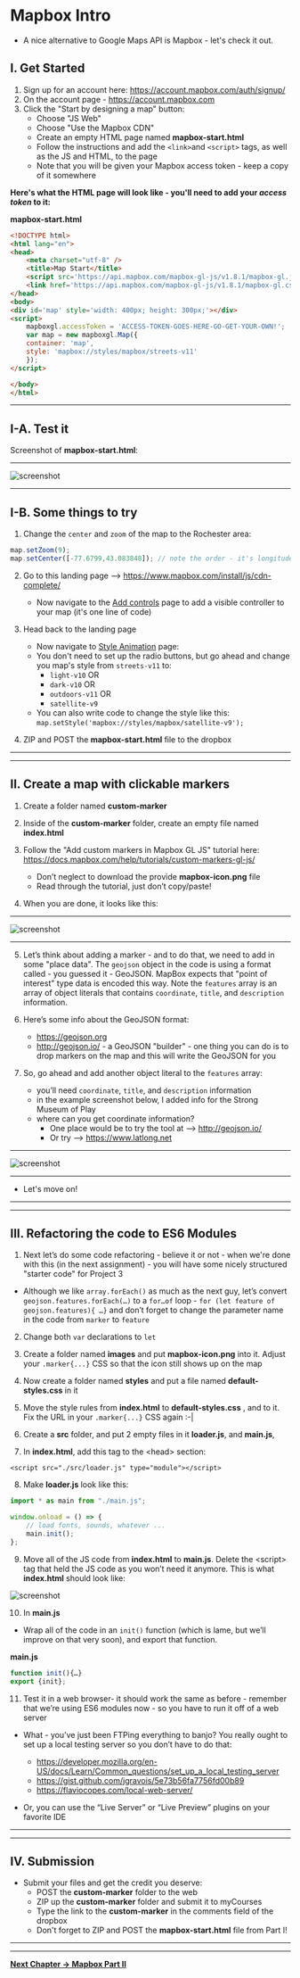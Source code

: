 # Mapbox Intro


- A nice alternative to Google Maps API is Mapbox - let's check it out.


## I. Get Started

1. Sign up for an account here: https://account.mapbox.com/auth/signup/
2. On the account page - https://account.mapbox.com
3. Click the "Start by designing a map" button:
    - Choose "JS Web"
    - Choose "Use the Mapbox CDN"
    - Create an empty HTML page named **mapbox-start.html**
    - Follow the instructions and add the `<link>`and `<script>` tags, as well as the JS and HTML, to the page
    - Note that you will be given your Mapbox access token - keep a copy of it somewhere


**Here's what the HTML page will look like - you'll need to add your *access token* to it:**

**mapbox-start.html**

```html
<!DOCTYPE html>
<html lang="en">
<head>
	<meta charset="utf-8" />
	<title>Map Start</title>
	<script src='https://api.mapbox.com/mapbox-gl-js/v1.8.1/mapbox-gl.js'></script>
	<link href='https://api.mapbox.com/mapbox-gl-js/v1.8.1/mapbox-gl.css' rel='stylesheet' />
</head>
<body>
<div id='map' style='width: 400px; height: 300px;'></div>
<script>
	mapboxgl.accessToken = 'ACCESS-TOKEN-GOES-HERE-GO-GET-YOUR-OWN!';
	var map = new mapboxgl.Map({
	container: 'map',
	style: 'mapbox://styles/mapbox/streets-v11'
	});
</script>

</body>
</html>
```

<hr>

## I-A. Test it

Screenshot of **mapbox-start.html**:

<hr>

![screenshot](./_images/_map-images/maps-1.jpg)

<hr>

## I-B. Some things to try

1) Change the `center` and `zoom` of the map to the Rochester area:

```js
map.setZoom(9);
map.setCenter([-77.6799,43.083848]); // note the order - it's longitude,latitude - which is opposite of Google Maps
```

2) Go to this landing page --> https://www.mapbox.com/install/js/cdn-complete/
    - Now navigate to the [Add controls](https://docs.mapbox.com/mapbox-gl-js/example/navigation/) page to add a visible controller to your map (it's one line of code)

3) Head back to the landing page
    - Now navigate to [Style Animation](https://docs.mapbox.com/mapbox-gl-js/example/setstyle/) page:
    - You don't need to set up the radio buttons, but go ahead and change you map's style from  `streets-v11` to: 
      - `light-v10` OR
      - `dark-v10` OR
      - `outdoors-v11` OR
      - `satellite-v9`
    - You can also write code to change the style like this: `map.setStyle('mapbox://styles/mapbox/satellite-v9');`
  
4) ZIP and POST the **mapbox-start.html** file to the dropbox

<hr><hr>

## II. Create a map with clickable markers

1) Create a folder named **custom-marker**

2) Inside of the **custom-marker** folder, create an empty file named **index.html**

3) Follow the "Add custom markers in Mapbox GL JS" tutorial here: https://docs.mapbox.com/help/tutorials/custom-markers-gl-js/
    - Don’t neglect to download the provide **mapbox-icon.png** file
    - Read through the tutorial, just don’t copy/paste!
    
4) When you are done, it looks like this:

<hr>

![screenshot](./_images/_map-images/maps-2.jpg)

<hr>

5) Let’s think about adding a marker - and to do that, we need to add in some "place data". The `geojson` object in the code is using a format called - you guessed it - GeoJSON. MapBox expects that "point of interest" type data is encoded this way. Note the `features` array is an array of object literals that contains `coordinate`, `title`, and `description` information.

6) Here’s some info about the GeoJSON format: 
    - https://geojson.org
    - http://geojson.io/ - a GeoJSON "builder" - one thing you can do is to drop markers on the map and this will write the GeoJSON for you 

7) So, go ahead and add another object literal to the `features` array:
    - you’ll need `coordinate`, `title`, and `description` information
    - in the example screenshot below, I added info for the Strong Museum of Play
    - where can you get coordinate information? 
      - One place would be to try the tool at --> http://geojson.io/ 
      - Or try --> https://www.latlong.net


<hr>

![screenshot](./_images/_map-images/maps-3.jpg)

<hr>

- Let's move on!

<hr><hr>

## III. Refactoring the code to ES6 Modules

1) Next let’s do some code refactoring - believe it or not - when we're done with this (in the next assignment) - you will have some nicely structured "starter code" for Project 3

- Although we like `array.forEach()` as much as the next guy, let’s convert `geojson.features.forEach(…)` to a `for…of` loop - `for (let feature of geojson.features){ …}` and don’t forget to change the parameter name in the code from `marker` to `feature`

2) Change both `var` declarations to `let`

3) Create a folder named **images** and put **mapbox-icon.png**  into it. Adjust your `.marker{...}` CSS so that the icon still shows up on the map

4) Now create a folder named **styles** and put a file named **default-styles.css** in it

5) Move the style rules from **index.html** to **default-styles.css** , and <link> to it. Fix the URL in your `.marker{...}` CSS again :-|

6) Create a **src** folder, and put 2 empty files in it **loader.js**, and **main.js**,

7) In **index.html**, add this tag to the &lt;head> section:

`<script src="./src/loader.js" type="module"></script>`

8) Make **loader.js** look like this:

```js
import * as main from "./main.js";

window.onload = () => {
	// load fonts, sounds, whatever ...
	main.init();
};
```

9) Move all of the JS code from **index.html** to **main.js**. Delete the &lt;script> tag that held the JS code as you won’t need it anymore. This is what **index.html** should look like:

![screenshot](./_images/_map-images/maps-4.jpg)

10) In **main.js**

- Wrap all of the code in an `init()` function (which is lame, but we’ll improve on that very soon), and export that function.

**main.js**

```js
function init(){…}
export {init};
```

11) Test it in a web browser- it should work the same as before - remember that we’re using ES6 modules now - so you have to run it off of a web server

- What - you’ve just been FTPing everything to banjo? You really ought to set up a local testing server so you don’t have to do that:
    - https://developer.mozilla.org/en-US/docs/Learn/Common_questions/set_up_a_local_testing_server
    - https://gist.github.com/jgravois/5e73b56fa7756fd00b89
    - https://flaviocopes.com/local-web-server/

- Or, you can use the “Live Server” or “Live Preview” plugins on your favorite IDE


<hr><hr>

## IV. Submission

- Submit your files and get the credit you deserve:
  - POST the **custom-marker**  folder to the web
  - ZIP up the **custom-marker** folder and submit it to myCourses
  - Type the link to the **custom-marker**  in the comments field of the dropbox
  - Don't forget to ZIP and POST the **mapbox-start.html** file from Part I!


<hr><hr>

**[Next Chapter -> Mapbox Part II](HW-mapbox-2.md)**



